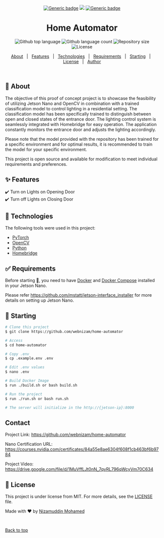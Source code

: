 <div id="top"></div>
<div align="center">
  
[![Generic badge](https://img.shields.io/badge/NVIDIA-Jetson-brightgreen.svg)](https://shields.io/)
![](https://img.shields.io/badge/Language-Python-blue)
[![Generic badge](https://img.shields.io/badge/SHELL-Bash-orange.svg)](https://shields.io/)
  
</div>

<h1 align="center">Home Automator</h1>

<p align="center">
  <img alt="Github top language" src="https://img.shields.io/github/languages/top/webnizam/home-automator?color=56BEB8">

  <img alt="Github language count" src="https://img.shields.io/github/languages/count/webnizam/home-automator?color=56BEB8">

  <img alt="Repository size" src="https://img.shields.io/github/repo-size/webnizam/home-automator?color=56BEB8">

  <img alt="License" src="https://img.shields.io/github/license/webnizam/home-automator?color=56BEB8">

  <!-- <img alt="Github issues" src="https://img.shields.io/github/issues/webnizam/home-automator?color=56BEB8" /> -->

  <!-- <img alt="Github forks" src="https://img.shields.io/github/forks/webnizam/home-automator?color=56BEB8" /> -->

  <!-- <img alt="Github stars" src="https://img.shields.io/github/stars/webnizam/home-automator?color=56BEB8" /> -->
</p>

<!-- Status -->

<!-- <h4 align="center"> 
	🚧  Home Automator 🚀 Under construction...  🚧
</h4> 

<hr> -->

<p align="center">
  <a href="#dart-about">About</a> &#xa0; | &#xa0; 
  <a href="#sparkles-features">Features</a> &#xa0; | &#xa0;
  <a href="#rocket-technologies">Technologies</a> &#xa0; | &#xa0;
  <a href="#white_check_mark-requirements">Requirements</a> &#xa0; | &#xa0;
  <a href="#checkered_flag-starting">Starting</a> &#xa0; | &#xa0;
  <a href="https://github.com/webnizam/home-automator/blob/main/LICENSE.md">License</a> &#xa0; | &#xa0;
  <a href="https://github.com/webnizam" target="_blank">Author</a>
</p>

<br>

## :dart: About ##

The objective of this proof of concept project is to showcase the feasibility of utilizing Jetson Nano and OpenCV in combination with a trained classification model to control lighting in a residential setting. The classification model has been specifically trained to distinguish between open and closed states of the entrance door. The lighting control system is seamlessly integrated with Homebridge for easy operation. The application constantly monitors the entrance door and adjusts the lighting accordingly.

Please note that the model provided with the repository has been trained for a specific environment and for optimal results, it is recommended to train the model for your specific environment.

This project is open source and available for modification to meet individual requirements and preferences.

## :sparkles: Features ##

:heavy_check_mark: Turn on Lights on Opening Door\
:heavy_check_mark: Turn off Lights on Closing Door

## :rocket: Technologies ##

The following tools were used in this project:

- [PyTorch](https://pytorch.org/)
- [OpenCV](https://opencv.org/)
- [Python](https://www.python.org/)
- [Homebridge](https://homebridge.io/)

## :white_check_mark: Requirements ##

Before starting :checkered_flag:, you need to have [Docker](https://www.docker.com/) and [Docker Compose](https://docs.docker.com/compose/) installed in your Jetson Nano.

Please refer https://github.com/mstatt/jetson-interface_installer for more details on setting up Jetson Nano.

## :checkered_flag: Starting ##

```bash
# Clone this project
$ git clone https://github.com/webnizam/home-automator

# Access
$ cd home-automator

# Copy .env
$ cp .example.env .env

# Edit .env values
$ nano .env

# Build Docker Image
$ run ./build.sh or bash build.sh

# Run the project
$ run ./run.sh or bash run.sh

# The server will initialize in the http://{jetson-ip}:8000
```

## Contact

Project Link: https://github.com/webnizam/home-automator

Nano Certification URL:
https://courses.nvidia.com/certificates/84a55e8ae6304f608f1cb463bf6b9784

Project Video:
https://drive.google.com/file/d/1MuVffLJt0nN_7qyRL796qWcyVm70C634

## :memo: License ##

This project is under license from MIT. For more details, see the [LICENSE](LICENSE.md) file.


Made with :heart: by <a href="https://github.com/webnizam" target="_blank">Nizamuddin Mohamed</a>

&#xa0;

<a href="#top">Back to top</a>
